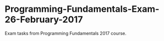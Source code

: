 # Programming-Fundamentals-Exam-26-February-2017
Exam tasks from Programming Fundamentals 2017 course.
